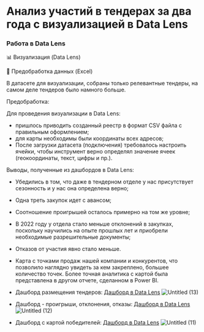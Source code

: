 # Анализ участий в тендерах за два года с визуализацией в Data Lens
### Работа в Data Lens

📊 Визуализация (Data Lens)

📐 Предобработка данных (Excel)

В датасете для визуализации, собраны только релевантные тендеры, на самом деле тендеров было намного больше.

Предобработка:

Для проведения визуализации в Data Lens: 

- пришлось приводить созданный реестр в формат CSV файла с правильным оформлением;
- для карты необходимы были координаты всех адресов;
- После загрузки датасета (подключения) требовалось настроить ячейки, чтобы инструмент верно определял значение ячеек (геокоординаты, текст, цифры и пр.).

Выводы, полученные из дашбордов в Data Lens:

- Убедились в том, что даже в тендерном отделе у нас присутствует сезонность и у нас она определена верно;
- Одна треть закупок идет с авансом;
- Соотношение проигрышей осталось примерно на том же уровне;
- В 2022 году у отдела стало меньше отклонений в закупках, поскольку научились на опыте прошлых лет и приобрели необходимые разрешительные документы;
- Отказов от участия явно стало меньше.
- Карта с точками продаж нашей компании и конкурентов, что позволило наглядно увидеть за кем закреплено, большее количество точек. Более точная аналитика с картой была представлена в другом отчете, сделанном в Power BI.

- Дашборд размещения тендеров: [Дашборд в Data Lens](https://datalens.yandex/sfa4nmmth5gqj)
  ![Untitled (13)](https://github.com/DAYT-43/Analysis-of-tender-procedures/assets/80617386/0ab3be29-1f05-476e-9494-86d9319430a6)

    
- Дашборд - проигрыши, отклонения, отказы: [Дашборд в Data Lens](https://datalens.yandex/qdm2yvyju6pih)
  ![Untitled (12)](https://github.com/DAYT-43/Analysis-of-tender-procedures/assets/80617386/1fa73ace-d589-4d74-8705-8d7c22389823)


    
- Дашборд с картой победителей: [Дашборд в Data Lens](https://datalens.yandex/aeztsyu0oe3iz)
  ![Untitled (11)](https://github.com/DAYT-43/Analysis-of-tender-procedures/assets/80617386/beec783d-3928-4640-b132-79b328091d9a)


